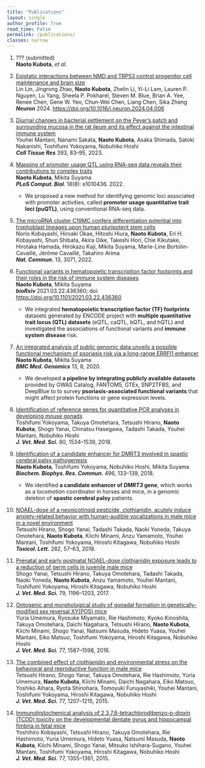 ```yaml
---
title: "Publications"
layout: single
author_profile: True
read_time: False
permalink: /publications/
classes: narrow
---
```


1. ??? (submitted)<br>
   **Naoto Kubota**, *et al*.<br>

2. [Epistatic interactions between NMD and TRP53 control progenitor cell maintenance and brain size](https://www.sciencedirect.com/science/article/pii/S0896627324002447)<br>
Lin Lin, Jingrong Zhao, **Naoto Kubota**, Zhelin Li, Yi-Li Lam, Lauren P. Nguyen, Lu Yang, Sheela P. Pokharel, Steven M. Blue, Brian A. Yee, Renee Chen, Gene W. Yeo, Chun-Wei Chen, Liang Chen, Sika Zheng<br>
_**Neuron**_ 2024. https://doi.org/10.1016/j.neuron.2024.04.006

1. [Diurnal changes in bacterial settlement on the Peyer’s patch and surrounding mucosa in the rat ileum and its effect against the intestinal immune system](https://link.springer.com/article/10.1007/s00441-023-03772-8)<br>
Youhei Mantani, Nanami Sakata, **Naoto Kubota**, Asaka Shimada, Satoki Nakanishi, Toshifumi Yokoyama, Nobuhiko Hoshi<br>
_**Cell Tissue Res**_ 393, 83–95, 2023.

1. [Mapping of promoter usage QTL using RNA-seq data reveals their contributions to complex traits](https://journals.plos.org/ploscompbiol/article?id=10.1371/journal.pcbi.1010436)<br>
**Naoto Kubota**, Mikita Suyama<br>
_**PLoS Comput. Biol**_. 18(8): e1010436. 2022.

	* We proposed a new method for identifying genomic loci associated with promoter activities, called **promoter usage quantitative trait loci (puQTL)**, using conventional RNA-seq data.

	<p></p>

1. [The microRNA cluster C19MC confers differentiation potential into trophoblast lineages upon human pluripotent stem cells](https://www.nature.com/articles/s41467-022-30775-w)<br>
Norio Kobayashi, Hiroaki Okae, Hitoshi Hiura, **Naoto Kubota**, Eri H. Kobayashi, Shun Shibata, Akira Oike, Takeshi Hori, Chie Kikutake, Hirotaka Hamada, Hirokazu Kaji, Mikita Suyama, Marie-Line Bortolin-Cavaillé, Jérôme Cavaillé, Takahiro Arima<br>
_**Nat. Commun.**_ 13, 3071, 2022.

1. [Functional variants in hematopoietic transcription factor footprints and their roles in the risk of immune system diseases](https://www.biorxiv.org/content/10.1101/2021.03.22.436360v1)<br>
**Naoto Kubota**, Mikita Suyama<br>
_**bioRxiv**_ 2021.03.22.436360; doi: https://doi.org/10.1101/2021.03.22.436360

	* We integrated **hematopoietic transcription factor (TF) footprints** datasets generated by ENCODE project with **multiple quantitative trait locus (QTL) datasets** (eQTL, caQTL, bQTL, and hQTL) and investigated the associations of functional variants and **immune system disease** risk.

	<p></p>

1. [An integrated analysis of public genomic data unveils a possible functional mechanism of psoriasis risk via a long-range ERRFI1 enhancer](https://doi.org/10.1186/s12920-020-0662-9)<br>
**Naoto Kubota**, Mikita Suyama<br>
_**BMC Med. Genomics**_ 13, 8, 2020.

	* We developed **a pipeline by integrating publicly available datasets** provided by GWAS Catalog, FANTOM5, GTEx, SNP2TFBS, and DeepBlue to to survey **psoriasis-associated functional variants** that might affect protein functions or gene expression levels.

	<p></p>

1. [Identification of reference genes for quantitative PCR analyses in developing mouse gonads](https://www.ncbi.nlm.nih.gov/pubmed/30175754)<br>
Toshifumi Yokoyama, Takuya Omotehara, Tetsushi Hirano, **Naoto Kubota**, Shogo Yanai, Chinatsu Hasegawa, Tadashi Takada, Youhei Mantani, Nobuhiko Hoshi<br>
_**J. Vet. Med. Sci.**_ 80, 1534–1539, 2018.

1. [Identification of a candidate enhancer for DMRT3 involved in spastic cerebral palsy pathogenesis](https://t.umblr.com/redirect?z=http%3A%2F%2Fwww.ncbi.nlm.nih.gov%2Fpubmed%2F29305858&t=N2EwMDZlOTA1ZjUyNDA3ZTE1NTVlOTRkMTQ5ODA1OTYwYmM2NDYxYixUbU4zdWpESg%3D%3D&p=&m=0)<br>
**Naoto Kubota**, Toshifumi Yokoyama, Nobuhiko Hoshi, Mikita Suyama<br>
_**Biochem. Biophys. Res. Commun.**_ 496, 133–139, 2018.<br>

	* We identified **a candidate enhancer of _DMRT3_ gene**, which works as a locomotion coordinator in horses and mice, in a genomic deletion of **spastic cerebral palsy** patients.

	<p></p>

1. [NOAEL-dose of a neonicotinoid pesticide, clothianidin, acutely induce anxiety-related behavior with human-audible vocalizations in male mice in a novel environment](https://t.umblr.com/redirect?z=http%3A%2F%2Fwww.ncbi.nlm.nih.gov%2Fpubmed%2F29030271&t=ZmM3YzA3MTk0NGE5NDUxNmUzMDk5MjBlODYyNTlmNzlkYTY3YTAxYixUbU4zdWpESg%3D%3D&p=&m=0)<br>
Tetsushi Hirano, Shogo Yanai, Tadashi Takada, Naoki Yoneda, Takuya Omotehara, **Naoto Kubota**, Kiichi Minami, Anzu Yamamoto, Youhei Mantani, Toshifumi Yokoyama, Hiroshi Kitagawa, Nobuhiko Hoshi<br>
_**Toxicol. Lett.**_ 282, 57–63, 2018.

1. [Prenatal and early postnatal NOAEL-dose clothianidin exposure leads to a reduction of germ cells in juvenile male mice](https://t.umblr.com/redirect?z=http%3A%2F%2Fwww.ncbi.nlm.nih.gov%2Fpubmed%2F28579575&t=NzlhZjJlZWE1NTkwYWI4MjdmNTQ0MGEzMGM4ZDg1ZTJjZmM2ODA4NSxUbU4zdWpESg%3D%3D&p=&m=0)<br>
Shogo Yanai, Tetsushi Hirano, Takuya Omotehara, Tadashi Takada, Naoki Yoneda, **Naoto Kubota**, Anzu Yamamoto, Youhei Mantani, Toshifumi Yokoyama, Hiroshi Kitagawa, Nobuhiko Hoshi<br>
_**J. Vet. Med. Sci.**_ 79, 1196–1203, 2017.

1. [Ontogenic and morphological study of gonadal formation in genetically-modified sex reversal XY(POS) mice](https://t.umblr.com/redirect?z=http%3A%2F%2Fwww.ncbi.nlm.nih.gov%2Fpubmed%2F26194606&t=ZTNlZjE2ZTkxYmE1ZGRhODA1NjYxOWI2YjM5MzcyMzJlNmRhNWRhMSxUbU4zdWpESg%3D%3D&p=&m=0)<br>
Yuria Umemura, Ryosuke Miyamato, Rie Hashimoto, Kyoko Kinoshita, Takuya Omotehara, Daichi Nagahara, Tetsushi Hirano, **Naoto Kubota**, Kiichi Minami, Shogo Yanai, Natsumi Masuda, Hideto Yuasa, Youhei Mantani, Eiko Matsuo, Toshifumi Yokoyama, Hiroshi Kitagawa, Nobuhiko Hoshi<br>
_**J. Vet. Med. Sci.**_ 77, 1587–1598, 2016.

1. [The combined effect of clothianidin and environmental stress on the behavioral and reproductive function in male mice](https://t.umblr.com/redirect?z=http%3A%2F%2Fwww.ncbi.nlm.nih.gov%2Fpubmed%2F25960033&t=ZTMwZWZjZDE1NmZhNzQ2YjlhY2Q1MzA4MjI4MTg2NzJlZGJiMWI0YyxUbU4zdWpESg%3D%3D&p=&m=0)<br>
Tetsushi Hirano, Shogo Yanai, Takuya Omotehara, Rie Hashimoto, Yuria Umemura, **Naoto Kubota**, Kiichi Minami, Daichi Nagahara, Eiko Matsuo, Yoshiko Aihara, Ryota Shinohara, Tomoyuki Furuyashiki, Youhei Mantani, Toshifumi Yokoyama, Hiroshi Kitagawa, Nobuhiko Hoshi<br>
_**J. Vet. Med. Sci.**_ 77, 1207–1215, 2015.

1. [Immunohistochemical analysis of 2,3,7,8-tetrachlorodibenzo-p-dioxin (TCDD) toxicity on the developmental dentate gyrus and hippocampal fimbria in fetal mice](https://t.umblr.com/redirect?z=http%3A%2F%2Fwww.ncbi.nlm.nih.gov%2Fpubmed%2F26096965&t=YmU4YWMxNzIzZWU4NmFhNzA3MDg2ZTMzZWFmYzJhZWQzNTY0MDU1NSxUbU4zdWpESg%3D%3D&p=&m=0)<br>
Yoshihiro Kobayashi, Tetsushi Hirano, Takuya Omotehara, Rie Hashimoto, Yuria Umemura, Hideto Yuasa, Natsumi Masuda, **Naoto Kubota**, Kiichi Minami, Shogo Yanai, Mitsuko Ishihara-Sugano, Youhei Mantani, Toshifumi Yokoyama, Hiroshi Kitagawa, Nobuhiko Hoshi<br>
_**J. Vet. Med. Sci.**_ 77, 1355–1361, 2015.